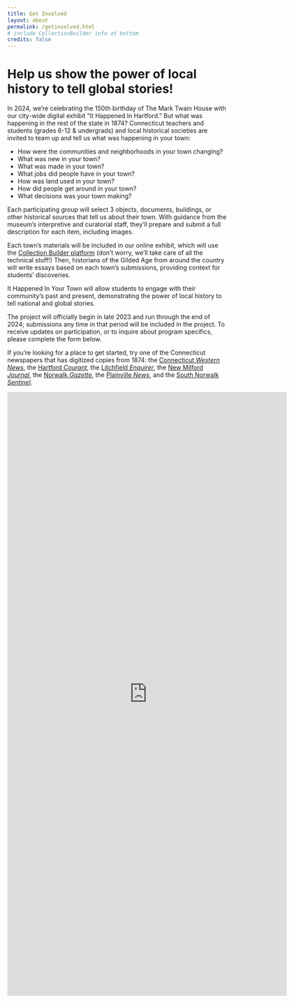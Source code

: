 ```yaml
---
title: Get Involved
layout: about
permalink: /getinvolved.html
# include CollectionBuilder info at bottom
credits: false
---
```


# Help us show the power of local history to tell global stories!

In 2024, we’re celebrating the 150th birthday of The Mark Twain House with our city-wide digital exhibit “It Happened In Hartford.” But what was happening in the rest of the state in 1874? Connecticut teachers and students (grades 6-12 & undergrads) and local historical societies are invited to team up and tell us what was happening in your town:

- How were the communities and neighborhoods in your town changing?
- What was new in your town?
- What was made in your town?
- What jobs did people have in your town?
- How was land used in your town?
- How did people get around in your town?
- What decisions was your town making?

Each participating group will select 3 objects, documents, buildings, or other historical sources that tell us about their town. With guidance from the museum’s interpretive and curatorial staff, they’ll prepare and submit a full description for each item, including images. 

Each town’s materials will be included in our online exhibit, which will use the [Collection Builder platform](https://collectionbuilder.github.io/) (don’t worry, we’ll take care of all the technical stuff!) Then, historians of the Gilded Age from around the country will write essays based on each town’s submissions, providing context for students’ discoveries.

It Happened In Your Town will allow students to engage with their community’s past and present, demonstrating the power of local history to tell national and global stories. 

The project will officially begin in late 2023 and run through the end of 2024; submissions any time in that period will be included in the project. To receive updates on participation, or to inquire about program specifics, please complete the form below.

If you’re looking for a place to get started, try one of the Connecticut newspapers that has digitized copies from 1874: the [Connecticut *Western News*](https://chroniclingamerica.loc.gov/lccn/sn84027718/issues/1874/), the [Hartford *Courant*](https://researchitct.org/newspapers/), the [Litchfield *Enquirer*](https://chroniclingamerica.loc.gov/lccn/sn84020071/), the [New Milford *Journal*](https://collections.ctdigitalarchive.org/islandora/object/30002%3A22175119), the [Norwalk *Gazette*](https://collections.ctdigitalarchive.org/islandora/object/450002%3A37), the [Plainville *News*](https://collections.ctdigitalarchive.org/islandora/object/30002%3A21742069), and the [South Norwalk *Sentinel*](https://collections.ctdigitalarchive.org/islandora/object/450002%3Ao10383360).

<iframe src=https://docs.google.com/forms/d/e/1FAIpQLSePI5qeEHupfSPCzEqSRFH5fAeJmh1XPTkCQXopb8CCjOp4XQ/viewform?embedded=true width="640" height="1384" frameborder="0" marginheight="0" marginwidth="0">Loading…</iframe>